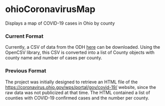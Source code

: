 # ohioCoronavirusMap
Displays a map of COVID-19 cases in Ohio by county

### Current Format
Currently, a CSV of data from the ODH [here](https://coronavirus.ohio.gov/wps/portal/gov/covid-19/home/dashboard) can be downloaded. Using the OpenCSV library, this CSV is converted into a list of County objects with county name and number of cases per county.

### Previous Format
The project was initially designed to retrieve an HTML file of the https://coronavirus.ohio.gov/wps/portal/gov/covid-19/ website, since the raw data was not publicized at that time. The HTML contained a list of counties with COVID-19 confirmed cases and the number per county.
